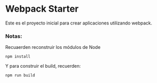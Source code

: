 # Webpack Starter

Este es el proyecto inicial para crear aplicaciones utilizando webpack.

### Notas:
Recuaerden reconstruir los módulos de Node
```
npm install
```

Y para construir el build, recuerden:
```
npm run build
```
